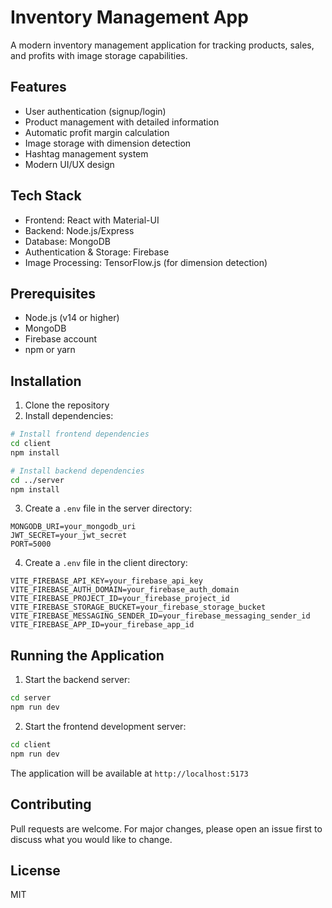 # Inventory Management App

A modern inventory management application for tracking products, sales, and profits with image storage capabilities.

## Features

- User authentication (signup/login)
- Product management with detailed information
- Automatic profit margin calculation
- Image storage with dimension detection
- Hashtag management system
- Modern UI/UX design

## Tech Stack

- Frontend: React with Material-UI
- Backend: Node.js/Express
- Database: MongoDB
- Authentication & Storage: Firebase
- Image Processing: TensorFlow.js (for dimension detection)

## Prerequisites

- Node.js (v14 or higher)
- MongoDB
- Firebase account
- npm or yarn

## Installation

1. Clone the repository
2. Install dependencies:

```bash
# Install frontend dependencies
cd client
npm install

# Install backend dependencies
cd ../server
npm install
```

3. Create a `.env` file in the server directory:

```env
MONGODB_URI=your_mongodb_uri
JWT_SECRET=your_jwt_secret
PORT=5000
```

4. Create a `.env` file in the client directory:

```env
VITE_FIREBASE_API_KEY=your_firebase_api_key
VITE_FIREBASE_AUTH_DOMAIN=your_firebase_auth_domain
VITE_FIREBASE_PROJECT_ID=your_firebase_project_id
VITE_FIREBASE_STORAGE_BUCKET=your_firebase_storage_bucket
VITE_FIREBASE_MESSAGING_SENDER_ID=your_firebase_messaging_sender_id
VITE_FIREBASE_APP_ID=your_firebase_app_id
```

## Running the Application

1. Start the backend server:
```bash
cd server
npm run dev
```

2. Start the frontend development server:
```bash
cd client
npm run dev
```

The application will be available at `http://localhost:5173`

## Contributing

Pull requests are welcome. For major changes, please open an issue first to discuss what you would like to change.

## License

MIT
